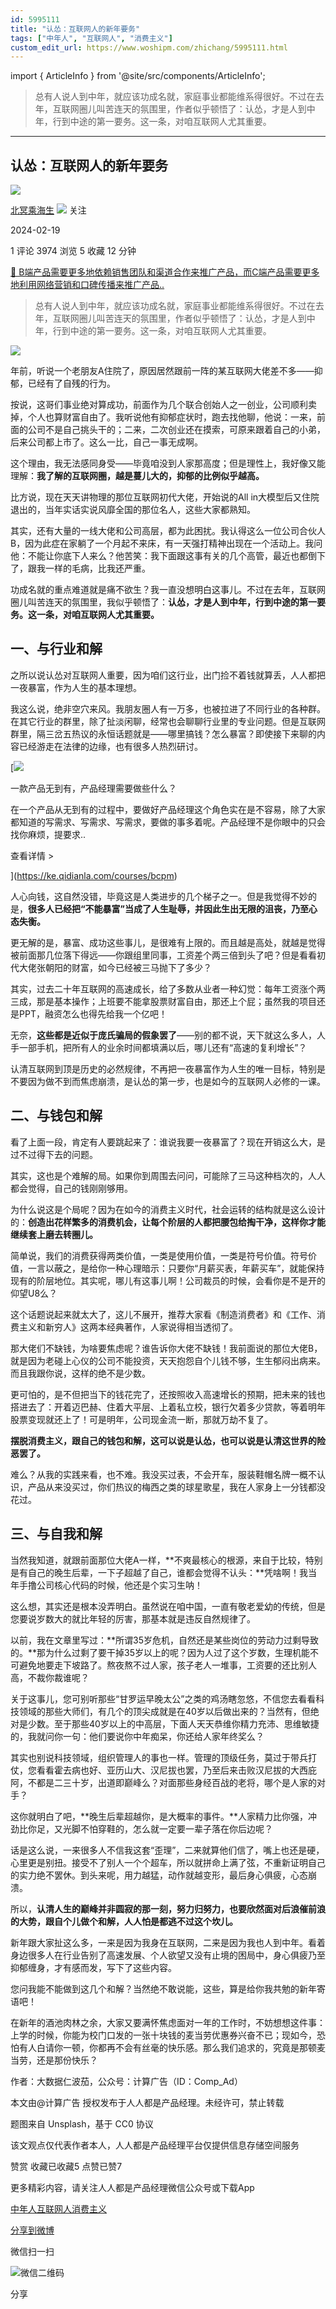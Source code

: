 ```yaml
---
id: 5995111
title: "认怂：互联网人的新年要务"
tags: ["中年人", "互联网人", "消费主义"]
custom_edit_url: https://www.woshipm.com/zhichang/5995111.html
---
```

import { ArticleInfo } from '@site/src/components/ArticleInfo';

<ArticleInfo
    author="北冥乘海生"
    authorLink="https://www.woshipm.com/u/666848"
    published="2024-02-19"
    views={3974}
    comments={1}
    collects={5}
/>

> 总有人说人到中年，就应该功成名就，家庭事业都能维系得很好。不过在去年，互联网圈儿叫苦连天的氛围里，作者似乎顿悟了：认怂，才是人到中年，行到中途的第一要务。这一条，对咱互联网人尤其重要。

---

## 认怂：互联网人的新年要务

[![](https://image.woshipm.com/wp-files/2018/04/2ukeY1LfgxBRO8VjyIKy.jpg!/both/72x72)](https://www.woshipm.com/u/666848)

[北冥乘海生](https://www.woshipm.com/u/666848) ![](https://static.woshipm.com/tag/1123_1@2x.png) 关注

2024-02-19

1 评论 3974 浏览 5 收藏 12 分钟

[🔗 B端产品需要更多地依赖销售团队和渠道合作来推广产品，而C端产品需要更多地利用网络营销和口碑传播来推广产品..](https://ke.qidianla.com/courses/bcpm)

> 总有人说人到中年，就应该功成名就，家庭事业都能维系得很好。不过在去年，互联网圈儿叫苦连天的氛围里，作者似乎顿悟了：认怂，才是人到中年，行到中途的第一要务。这一条，对咱互联网人尤其重要。

![](https://image.woshipm.com/2023/04/14/e2a04102-da8d-11ed-9503-00163e0b5ff3.jpg)

年前，听说一个老朋友A住院了，原因居然跟前一阵的某互联网大佬差不多——抑郁，已经有了自残的行为。

按说，这哥们事业绝对算成功，前面作为几个联合创始人之一创业，公司顺利卖掉，个人也算财富自由了。我听说他有抑郁症状时，跑去找他聊，他说：一来，前面的公司不是自己挑头干的；二来，二次创业还在摸索，可原来跟着自己的小弟，后来公司都上市了。这么一比，自己一事无成啊。

这个理由，我无法感同身受——毕竟咱没到人家那高度；但是理性上，我好像又能理解：**我了解的互联网圈，越是蔓儿大的，抑郁的比例似乎越高。**

比方说，现在天天讲物理的那位互联网初代大佬，开始说的All in大模型后又住院退出的，当年实话实说风靡全国的那位名人，这些大家都熟知。

其实，还有大量的一线大佬和公司高层，都为此困扰。我认得这么一位公司合伙人B，因为此症在家躺了一个月起不来床，有一天强打精神出现在一个活动上。我问他：不能让你底下人来么？他苦笑：我下面跟这事有关的几个高管，最近也都倒下了，跟我一样的毛病，比我还严重。

功成名就的重点难道就是痛不欲生？我一直没想明白这事儿。不过在去年，互联网圈儿叫苦连天的氛围里，我似乎顿悟了：**认怂，才是人到中年，行到中途的第一要务。这一条，对咱互联网人尤其重要。**

## 一、与行业和解

之所以说认怂对互联网人重要，因为咱们这行业，出门捡不着钱就算丢，人人都把一夜暴富，作为人生的基本理想。

我这么说，绝非空穴来风。我朋友圈人有一万多，也被拉进了不同行业的各种群。在其它行业的群里，除了扯淡闲聊，经常也会聊聊行业里的专业问题。但是互联网群里，隔三岔五热议的永恒话题就是——哪里搞钱？怎么暴富？即使接下来聊的内容已经游走在法律的边缘，也有很多人热烈研讨。

[![](https://image.woshipm.com/2023/08/02/58dc678c-30e3-11ee-88e7-00163e0b5ff3.png)

一款产品无到有，产品经理需要做些什么？

在一个产品从无到有的过程中，要做好产品经理这个角色实在是不容易，除了大家都知道的写需求、写需求、写需求，要做的事多着呢。产品经理不是你眼中的只会找你麻烦，提要求..

查看详情 >

](https://ke.qidianla.com/courses/bcpm)

人心向钱，这自然没错，毕竟这是人类进步的几个梯子之一。但是我觉得不妙的是，**很多人已经把“不能暴富”当成了人生耻辱，并因此生出无限的沮丧，乃至心态失衡。**

更无解的是，暴富、成功这些事儿，是很难有上限的。而且越是高处，就越是觉得被前面那几位落下得远——你跟组里同事，工资差个两三倍到头了吧？但是看看初代大佬张朝阳的财富，如今已经被三马抛下了多少？

其实，过去二十年互联网的高速成长，给了多数从业者一种幻觉：每年工资涨个两三成，那是基本操作；上班要不能拿股票财富自由，那还上个屁；虽然我的项目还是PPT，融资怎么也得先给我一个亿吧！

无奈，**这些都是近似于庞氏骗局的假象罢了**——别的都不说，天下就这么多人，人手一部手机，把所有人的业余时间都填满以后，哪儿还有“高速的复利增长”？

认清互联网到顶是历史的必然规律，不再把一夜暴富作为人生的唯一目标，特别是不要因为做不到而焦虑崩溃，是认怂的第一步，也是如今的互联网人必修的一课。

## 二、与钱包和解

看了上面一段，肯定有人要跳起来了：谁说我要一夜暴富了？现在开销这么大，是过不过得下去的问题。

其实，这也是个难解的局。如果你到周围去问问，可能除了三马这种档次的，人人都会觉得，自己的钱刚刚够用。

为什么说这是个局呢？因为在如今的消费主义时代，社会运转的结构就是这么设计的：**创造出花样繁多的消费机会，让每个阶层的人都把腰包给掏干净，这样你才能继续套上磨去转圈儿。**

简单说，我们的消费获得两类价值，一类是使用价值，一类是符号价值。符号价值，一言以蔽之，是给你一种心理暗示：只要你“月薪买表，年薪买车”，就能保持现有的阶层地位。其实呢，哪儿有这事儿啊！公司裁员的时候，会看你是不是开的仰望U8么？

这个话题说起来就太大了，这儿不展开，推荐大家看《制造消费者》和《工作、消费主义和新穷人》这两本经典著作，人家说得相当透彻了。

那大佬们不缺钱，为啥要焦虑呢？谁告诉你大佬不缺钱！我前面说的那位大佬B，就是因为老碰上心仪的公司不能投资，天天抱怨自个儿钱不够，生生郁闷出病来。而且我跟你说，这样的绝不是少数。

更可怕的，是不但把当下的钱花完了，还按照收入高速增长的预期，把未来的钱也搭进去了：开着迈巴赫、住着大平层、上着私立校，银行欠着多少贷款，等着明年股票变现就还上了！可是明年，公司现金流一断，那就万劫不复了。

**摆脱消费主义，跟自己的钱包和解，这可以说是认怂，也可以说是认清这世界的险恶罢了。**

难么？从我的实践来看，也不难。我没买过表，不会开车，服装鞋帽名牌一概不认识，产品从来没买过，你们热议的梅西之类的球星歌星，我在人家身上一分钱都没花过。

## 三、与自我和解

当然我知道，就跟前面那位大佬A一样，**不爽最核心的根源，来自于比较，特别是有自己的晚生后辈，一下子超越了自己，谁都会觉得不认头：**凭啥啊！我当年手撸公司核心代码的时候，他还是个实习生呐！

这么想，其实还是根本没弄明白。虽然说在咱中国，一直有敬老爱幼的传统，但是您要说岁数大的就比年轻的厉害，那基本就是违反自然规律了。

以前，我在文章里写过：**所谓35岁危机，自然还是某些岗位的劳动力过剩导致的。**那为什么过剩了要干掉35岁以上的呢？因为人过了这个岁数，生理机能不可避免地要走下坡路了。熬夜熬不过人家，孩子老人一堆事，工资要的还比别人高，不裁你裁谁呢？

关于这事儿，您可别听那些“甘罗运早晚太公”之类的鸡汤瞎忽悠，不信您去看看科技领域的那些大师们，有几个的顶尖成就是在40岁以后做出来的？当然有，但绝对是少数。至于那些40岁以上的中高层，下面人天天恭维你精力充沛、思维敏捷的，我就问你一句：他们要说你中年痴呆，你还给人家年终奖么？

其实也别说科技领域，组织管理人的事也一样。管理的顶级任务，莫过于带兵打仗，您看看霍去病也好、亚历山大、汉尼拔也罢，乃至后来击败汉尼拔的大西庇阿，不都是二三十岁，出道即巅峰么？对面那些身经百战的老将，哪个是人家的对手？

这你就明白了吧，**晚生后辈超越你，是大概率的事件。**人家精力比你强，冲劲比你足，又光脚不怕穿鞋的，怎么就一定要一辈子落在你后边呢？

话是这么说，一来很多人不信我这套“歪理”，二来就算他们信了，嘴上也还是硬，心里更是别扭。接受不了别人一个个超车，所以就拼命上满了弦，不重新证明自己的实力绝不罢休。到头来呢，用力越猛，动作就越变形，最后身心俱疲，心态崩溃。

所以，**认清人生的巅峰并非圆寂的那一刻，努力归努力，也要欣然面对后浪催前浪的大势，跟自个儿做个和解，人人怕是都逃不过这个坎儿。**

新年跟大家扯这么多，一来是因为我身在互联网，二来是因为我也人到中年。看着身边很多人在行业告别了高速发展、个人欲望又没有止境的困局中，身心俱疲乃至抑郁缠身，才有感而发，写下了这些内容。

您问我能不能做到这几个和解？当然绝不敢说能，这些，算是给你我共勉的新年寄语吧！

在新年的酒池肉林之余，大家又要满怀焦虑面对一年的工作时，不妨想想这件事：上学的时候，你能为校门口发的一张十块钱的麦当劳优惠券兴奋不已；现如今，恐怕有人白请你一顿，你都再不会有丝毫的快乐感。那么我们追求的，究竟是那顿麦当劳，还是那份快乐？

作者：大数据仁波茄，公众号：计算广告（ID：Comp\_Ad）

本文由@计算广告 授权发布于人人都是产品经理。未经许可，禁止转载

题图来自 Unsplash，基于 CC0 协议

该文观点仅代表作者本人，人人都是产品经理平台仅提供信息存储空间服务

赞赏 收藏已收藏5 点赞已赞7

更多精彩内容，请关注人人都是产品经理微信公众号或下载App

[中年人](https://www.woshipm.com/tag/%e4%b8%ad%e5%b9%b4%e4%ba%ba)[互联网人](https://www.woshipm.com/tag/%e4%ba%92%e8%81%94%e7%bd%91%e4%ba%ba)[消费主义](https://www.woshipm.com/tag/%e6%b6%88%e8%b4%b9%e4%b8%bb%e4%b9%89)

[分享到微博](https://service.weibo.com/share/share.php?appkey=2775287854&title=认怂：互联网人的新年要务&url=https://www.woshipm.com/zhichang/5995111.html&pic=https://image.woshipm.com/2023/04/14/e2a04102-da8d-11ed-9503-00163e0b5ff3.jpg)

微信扫一扫

![微信二维码](https://api.pwmqr.com/qrcode/create/?url=https://www.woshipm.com/zhichang/5995111.html)

分享